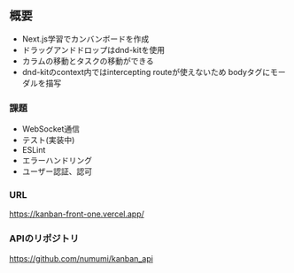 ## 概要
- Next.js学習でカンバンボードを作成  
- ドラッグアンドドロップはdnd-kitを使用
- カラムの移動とタスクの移動ができる
- dnd-kitのcontext内ではintercepting routeが使えないため bodyタグにモーダルを描写

### 課題
- WebSocket通信
- テスト(実装中)
- ESLint
- エラーハンドリング
- ユーザー認証、認可

### URL  
https://kanban-front-one.vercel.app/

### APIのリポジトリ
https://github.com/numumi/kanban_api

